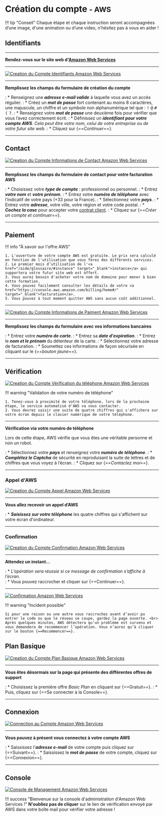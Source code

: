 # Création du compte <small>- AWS</small>

!!! tip "Conseil"
    Chaque étape et chaque instruction seront accompagnées d’une image, d'une animation ou d’une video, n’hésitez pas à vous en aider !

## Identifiants

***

**Rendez-vous sur le site web d'<a href="https://portal.aws.amazon.com/billing/signup#/start" target="_blank">Amazon Web Services</a>**

***

<p><a href="../assets/images/aws/inscription/1.gif" target="_blank"><img alt="Creation du Compte Identifiants Amazon Web Services" src="../assets/images/aws/inscription/1.gif"></a></p>

***

**Remplissez les champs du formulaire de création du compte**

:    * Renseignez une ***adresse e-mail valide*** à laquelle vous avez un accès régulier.
:    * Créez un ***mot de passe*** fort contenant au moins 8 caractères, une majuscule, un chiffre et un symbole non alphanumérique tel que : <kbd>!</kbd> <kbd>@</kbd> <kbd>#</kbd> <kbd>(</kbd> <kbd>?</kbd>.
:    * Renseignez votre ***mot de passe*** une deuxième fois pour vérifier que vous l’avez correctement écrit.
:    * Définissez un ***identifiant pour votre compte AWS***. *Cela peut être votre nom, celui de votre entreprise ou de votre futur site web.*
:    * Cliquez sur {==*Continuer*==}.

***

## Contact

<p><a href="../assets/images/aws/inscription/2.gif" target="_blank"><img alt="Creation du Compte Informations de Contact Amazon Web Services" src="../assets/images/aws/inscription/2.gif"></a></p>

***

**Remplissez les champs du formulaire de contact pour votre facturation AWS**

:    * Choisissez votre ***type de compte*** : professionnel ou personnel.
:    * Entrez ***votre nom*** et ***votre prénom***.
:    * Entrez votre ***numéro de téléphone*** avec l’indicatif de votre pays (+33 pour la France).
:    * Sélectionnez votre ***pays***.
:    * Entrez votre ***adresse***, votre ville, votre région et votre code postal.
:    * ***Cochez la case*** pour accepter votre <a href="https://aws.amazon.com/fr/agreement/" target="_blank">contrat client</a>.
:    * Cliquez sur {==*Créer un compte et continuer*==}.

***

## Paiement


!!! info "À savoir sur l'offre AWS"

    1. L'ouverture de votre compte AWS est gratuite. Le prix sera calculé en fonction de l'utilisation que vous ferez des différents services.
    2. Le premier mois d’utilisation de l'<a href="/aide/glossaire/#instance" target="_blank">instance</a> qui supportera votre futur site web est offert.
    3. Vous aurez besoin d'acheter votre nom de domaine pour mener à bien cette formation.
    4. Vous pouvez facilement consulter les détails de votre <a href="https://console.aws.amazon.com/billing/home#/" target="_blank">facturation</a>.
    5. Vous pouvez à tout moment quitter AWS sans aucun coût additionnel.

***

<p><a href="../assets/images/aws/inscription/3.gif" target="_blank"><img alt="Creation du Compte Informations de Paiment Amazon Web Services" src="../assets/images/aws/inscription/3.gif"></a></p>

***

**Remplissez les champs du formulaire avec vos informations bancaires**

:    * Entrez votre ***numéro de carte***.
:    * Entrez sa ***date d'expiration***.
:    * Entrez le ***nom et le prénom*** du détenteur de la carte.
:    * Sélectionnez votre adresse de facturation.
:    * Soumettez ces informations de façon sécurisée en cliquant sur le {==*bouton jaune*==}.

***

## Vérification

<p><a href="../assets/images/aws/inscription/4.gif" target="_blank"><img alt="Creation du Compte Vérification du téléphone Amazon Web Services" src="../assets/images/aws/inscription/4.gif"></a></p>

!!! warning "Validation de votre numéro de téléphone"

    1. Tenez-vous à proximité de votre téléphone, lors de la prochaine étape, le service automatisé d'AWS va vous contacter.
    2. Vous devrez saisir une suite de quatre chiffres qui s'affichera sur votre écran depuis le clavier numérique de votre téléphone.

***

**Vérification via votre numéro de téléphone**

Lors de cette étape, AWS vérifie que vous êtes une véritable personne et non un robot.

:    * Sélectionnez votre ***pays*** et renseignez votre ***numéro de téléphone***.
:    * ***Complétez le Captcha*** de sécurité en reproduisant la suite de lettres et de chiffres que vous voyez à l’écran.
:    * Cliquez sur {==*Contactez moi*==}.

***

### Appel d'AWS

<p><a href="../assets/images/aws/inscription/5.gif" target="_blank"><img alt="Creation du Compte Appel Amazon Web Services" src="../assets/images/aws/inscription/5.gif"></a></p>

***

**Vous allez recevoir un appel d’AWS**

:    * ***Saisissez sur votre téléphone*** les quatre chiffres qui s'affichent sur votre écran d'ordinateur.

***

### Confirmation

<p><a href="../assets/images/aws/inscription/6.gif" target="_blank"><img alt="Creation du Compte Confirmation Amazon Web Services" src="../assets/images/aws/inscription/6.gif"></a></p>

***

**Attendez un instant...**

:    * *L’opération sera réussie si ce message de confirmation s’affiche à l’écran.*<br>
:    * Vous pouvez raccrocher et cliquer sur {==Continuer==}.

***

<p><a href="../assets/images/aws/inscription/7.png" target="_blank"><img alt="Confirmation Amazon Web Services" src="../assets/images/aws/inscription/7.png"></a></p>

!!! warning "Incident possible"

    Si pour une raison ou une autre vous raccrochez avant d’avoir pu entrer le code ou que le réseau se coupe, gardez la page ouverte. <br>
    Après quelques minutes, AWS détectera qu'un problème est survenu et vous demandera de recommencer l’opération. Vous n’aurez qu’à cliquer sur le bouton {==Recommencer==}.

## Plan Basique

<p><a href="../assets/images/aws/inscription/8.gif" target="_blank"><img alt="Creation du Compte Plan Basique Amazon Web Services" src="../assets/images/aws/inscription/8.gif"></a></p>

***

**Vous êtes désormais sur la page qui présente des différentes offres de support**

:    * Choisissez la première offre *Basic Plan* en cliquant sur {==Gratuit==}.
:    * Puis, cliquez sur {==Se connecter à la Console==}.

***

## Connexion

<p><a href="../assets/images/aws/inscription/9.gif" target="_blank"><img alt="Connection au Compte Amazon Web Services" src="../assets/images/aws/inscription/9.gif"></a></p>

***

**Vous pouvez à présent vous connectez à votre compte AWS**

:    * Saississez l'***adresse e-mail*** de votre compte puis cliquez sur {==Suivant==}.
:    * Saississez le ***mot de passe*** de votre compte, cliquez sur {==Connexion==}.

***

## Console

<p><a href="../assets/images/aws/inscription/10.png" target="_blank"><img alt="Console de Management Amazon Web Services" src="../assets/images/aws/inscription/10.png"></a></p>

!!! success "Bienvenue sur la console d'administration d'Amazon Web Services !"
    **N'oubliez pas de cliquer** sur le lien de vérification envoyé par AWS dans votre boîte mail pour vérifier votre adresse !